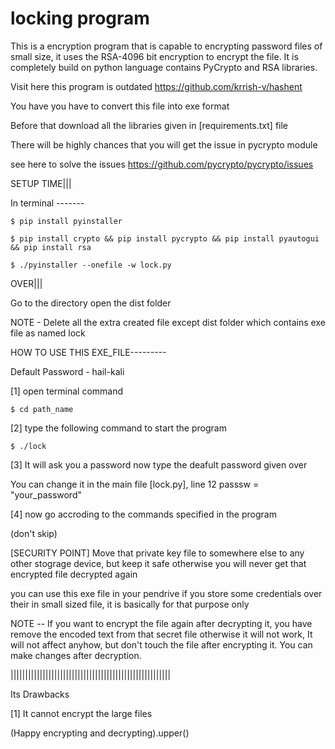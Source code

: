 # locking program
This is a encryption program that is capable to encrypting password files of small size, it uses the RSA-4096 bit encryption to encrypt the file. It is completely build on python language contains PyCrypto and RSA libraries.


Visit here this program is outdated
https://github.com/krrish-v/hashent


You have you have to convert this file into exe format

Before that download all the libraries given in [requirements.txt] file

There will be highly chances that you will get the issue in pycrypto module

see here to solve the issues https://github.com/pycrypto/pycrypto/issues

SETUP TIME|||

In terminal -------

    $ pip install pyinstaller

    $ pip install crypto && pip install pycrypto && pip install pyautogui && pip install rsa

    $ ./pyinstaller --onefile -w lock.py

OVER|||

Go to the directory open the dist folder

NOTE - Delete all the extra created file except dist folder which contains exe file as named lock

HOW TO USE THIS EXE_FILE---------


Default Password - hail-kali


[1] open terminal command 

    $ cd path_name

[2] type the following command to start the program

    $ ./lock

[3] It will ask you a password now type the deafult password given over

You can change it in the main file [lock.py], line 12
passsw = "your_password"

[4] now go accroding to the commands specified in the program


(don't skip)

[SECURITY POINT] Move that private key file to somewhere else to any other stograge device, but keep it safe otherwise you will never get that encrypted file decrypted again

you can use this exe file in your pendrive if you store some credentials over their in small sized file, it is basically for that purpose only

NOTE -- If you want to encrypt the file again after decrypting it, you have remove the encoded text from that
secret file otherwise it will not work, It will not affect anyhow, but don't touch the file after encrypting it. You can make changes after decryption.

|||||||||||||||||||||||||||||||||||||||||||||||||||||||

Its Drawbacks

[1] It cannot encrypt the large files



(Happy encrypting and decrypting).upper()
